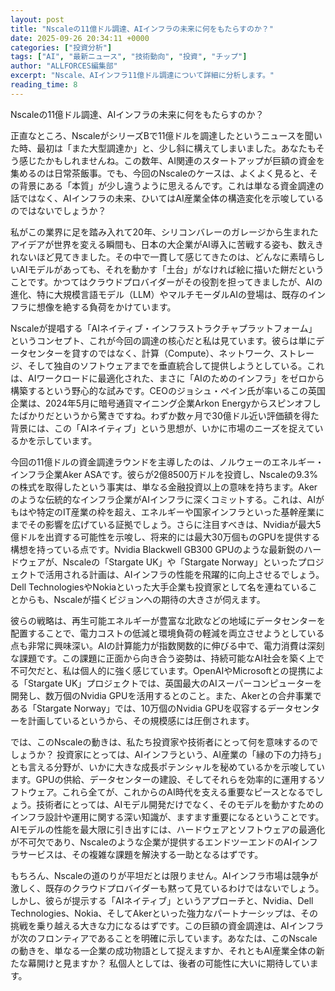 ```yaml
---
layout: post
title: "Nscaleの11億ドル調達、AIインフラの未来に何をもたらすのか？"
date: 2025-09-26 20:34:11 +0000
categories: ["投資分析"]
tags: ["AI", "最新ニュース", "技術動向", "投資", "チップ"]
author: "ALLFORCES編集部"
excerpt: "Nscale、AIインフラ11億ドル調達について詳細に分析します。"
reading_time: 8
---
```


Nscaleの11億ドル調達、AIインフラの未来に何をもたらすのか？

正直なところ、NscaleがシリーズBで11億ドルを調達したというニュースを聞いた時、最初は「また大型調達か」と、少し斜に構えてしまいました。あなたもそう感じたかもしれませんね。この数年、AI関連のスタートアップが巨額の資金を集めるのは日常茶飯事。でも、今回のNscaleのケースは、よくよく見ると、その背景にある「本質」が少し違うように思えるんです。これは単なる資金調達の話ではなく、AIインフラの未来、ひいてはAI産業全体の構造変化を示唆しているのではないでしょうか？

私がこの業界に足を踏み入れて20年、シリコンバレーのガレージから生まれたアイデアが世界を変える瞬間も、日本の大企業がAI導入に苦戦する姿も、数えきれないほど見てきました。その中で一貫して感じてきたのは、どんなに素晴らしいAIモデルがあっても、それを動かす「土台」がなければ絵に描いた餅だということです。かつてはクラウドプロバイダーがその役割を担ってきましたが、AIの進化、特に大規模言語モデル（LLM）やマルチモーダルAIの登場は、既存のインフラに想像を絶する負荷をかけています。

Nscaleが提唱する「AIネイティブ・インフラストラクチャプラットフォーム」というコンセプト、これが今回の調達の核心だと私は見ています。彼らは単にデータセンターを貸すのではなく、計算（Compute）、ネットワーク、ストレージ、そして独自のソフトウェアまでを垂直統合して提供しようとしている。これは、AIワークロードに最適化された、まさに「AIのためのインフラ」をゼロから構築するという野心的な試みです。CEOのジョシュ・ペイン氏が率いるこの英国企業は、2024年5月に暗号通貨マイニング企業Arkon Energyからスピンオフしたばかりだというから驚きですね。わずか数ヶ月で30億ドル近い評価額を得た背景には、この「AIネイティブ」という思想が、いかに市場のニーズを捉えているかを示しています。

今回の11億ドルの資金調達ラウンドを主導したのは、ノルウェーのエネルギー・インフラ企業Aker ASAです。彼らが2億8500万ドルを投資し、Nscaleの9.3%の株式を取得したという事実は、単なる金融投資以上の意味を持ちます。Akerのような伝統的なインフラ企業がAIインフラに深くコミットする。これは、AIがもはや特定のIT産業の枠を超え、エネルギーや国家インフラといった基幹産業にまでその影響を広げている証拠でしょう。さらに注目すべきは、Nvidiaが最大5億ドルを出資する可能性を示唆し、将来的には最大30万個ものGPUを提供する構想を持っている点です。Nvidia Blackwell GB300 GPUのような最新鋭のハードウェアが、Nscaleの「Stargate UK」や「Stargate Norway」といったプロジェクトで活用される計画は、AIインフラの性能を飛躍的に向上させるでしょう。Dell TechnologiesやNokiaといった大手企業も投資家として名を連ねていることからも、Nscaleが描くビジョンへの期待の大きさが伺えます。

彼らの戦略は、再生可能エネルギーが豊富な北欧などの地域にデータセンターを配置することで、電力コストの低減と環境負荷の軽減を両立させようとしている点も非常に興味深い。AIの計算能力が指数関数的に伸びる中で、電力消費は深刻な課題です。この課題に正面から向き合う姿勢は、持続可能なAI社会を築く上で不可欠だと、私は個人的に強く感じています。OpenAIやMicrosoftとの提携による「Stargate UK」プロジェクトでは、英国最大のAIスーパーコンピューターを開発し、数万個のNvidia GPUを活用するとのこと。また、Akerとの合弁事業である「Stargate Norway」では、10万個のNvidia GPUを収容するデータセンターを計画しているというから、その規模感には圧倒されます。

では、このNscaleの動きは、私たち投資家や技術者にとって何を意味するのでしょうか？ 投資家にとっては、AIインフラという、AI産業の「縁の下の力持ち」とも言える分野が、いかに大きな成長ポテンシャルを秘めているかを示唆しています。GPUの供給、データセンターの建設、そしてそれらを効率的に運用するソフトウェア。これら全てが、これからのAI時代を支える重要なピースとなるでしょう。技術者にとっては、AIモデル開発だけでなく、そのモデルを動かすためのインフラ設計や運用に関する深い知識が、ますます重要になるということです。AIモデルの性能を最大限に引き出すには、ハードウェアとソフトウェアの最適化が不可欠であり、Nscaleのような企業が提供するエンドツーエンドのAIインフラサービスは、その複雑な課題を解決する一助となるはずです。

もちろん、Nscaleの道のりが平坦だとは限りません。AIインフラ市場は競争が激しく、既存のクラウドプロバイダーも黙って見ているわけではないでしょう。しかし、彼らが提示する「AIネイティブ」というアプローチと、Nvidia、Dell Technologies、Nokia、そしてAkerといった強力なパートナーシップは、その挑戦を乗り越える大きな力になるはずです。この巨額の資金調達は、AIインフラが次のフロンティアであることを明確に示しています。あなたは、このNscaleの動きを、単なる一企業の成功物語として捉えますか、それともAI産業全体の新たな幕開けと見ますか？ 私個人としては、後者の可能性に大いに期待しています。

